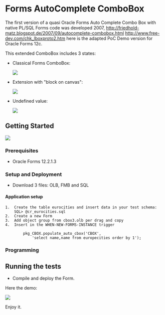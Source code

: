 # Forms AutoComplete ComboBox

The first version of a quasi Oracle Forms Auto Complete Combo Box with native PL/SQL Forms code was developed 2007,
http://friedhold-matz.blogspot.de/2007/09/autocomplete-combobox.html
http://www.free-dev.com/chk_lboxproto2.htm
here is the adapted PoC Demo version for Oracle Forms 12c.

This extended ComboBox includes 3 states:
- Classical Forms ComboBox:

  <img src="http://www.fmatz.com/CBOX-1-29-01-_2018_10-59-02.png" />
  
- Extension with "block on canvas":

  <img src="http://www.fmatz.com/CBOX-2-29-01-_2018_10-59-40.png" />
  
- Undefined value:

  <img src="http://www.fmatz.com/CBOX-3-29-01-_2018_11-00-36.png" />
  
  
## Getting Started

<img src="http://www.fmatz.com/AutoCB-28-01-_2018_18-20-42.png" />

### Prerequisites

- Oracle Forms 12.2.1.3

### Setup and Deployment

- Download 3 files: OLB, FMB and SQL

#### Application setup

    1.  Create the table eurocities and insert data in your test schema:
        SQL> @cr_eurocities.sql
    2.  Create a new Form
    3.  Add object group from cbox3.olb per drag and copy
    4.  Insert in the WHEN-NEW-FORMS-INSTANCE trigger
```
        pkg_CBOX.populate_auto_cbox('CBOX',
            'select name,name from europecities order by 1');
```

### Programming

## Running the tests

- Compile and deploy the Form.

Here the demo: 

<img src="http://www.fmatz.com/AutoCBox.gif" />

Enjoy it.
